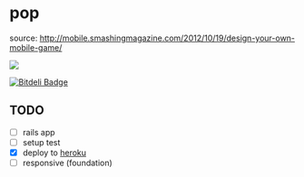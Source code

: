 # pop

source: http://mobile.smashingmagazine.com/2012/10/19/design-your-own-mobile-game/

![](https://raw.github.com/kumabotz/pop/master/game.png)

[![Bitdeli Badge](https://d2weczhvl823v0.cloudfront.net/kumabotz/pop/trend.png)](https://bitdeli.com/free "Bitdeli Badge")

## TODO
- [ ] rails app
- [ ] setup test
- [x] deploy to [heroku](http://popy.herokuapp.com/)
- [ ] responsive (foundation)
